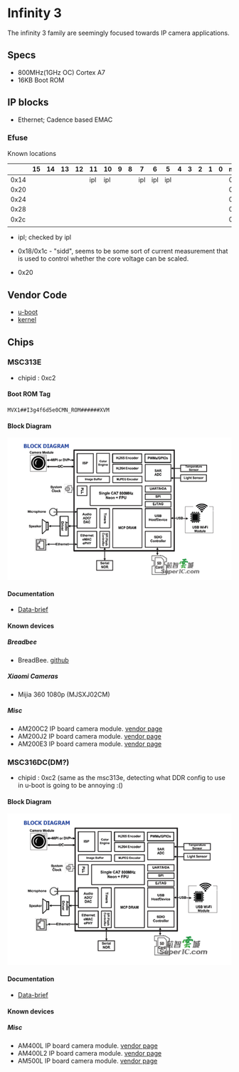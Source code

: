 # Infinity 3

The infinity 3 family are seemingly focused towards IP camera applications.

## Specs

- 800MHz(1GHz OC) Cortex A7
- 16KB Boot ROM

## IP blocks

- Ethernet; Cadence based EMAC

### Efuse 

Known locations

|      | 15 | 14 | 13 | 12 |  11 | 10  | 9 | 8 |  7  |  6  |  5  | 4 | 3 | 2 | 1 | 0 | msc313e | msc313dc |
|------|----|----|----|----|-----|-----|---|---|-----|-----|-----|---|---|---|---|---|---------|----------|
| 0x14 |    |    |    |    | ipl | ipl |   |   | ipl | ipl | ipl |   |   |   |   |   | 0x0420  | 0x440    |
| 0x20 |    |    |    |    |     |     |   |   |     |     |     |   |   |   |   |   | 0x019c  |          |
| 0x24 |    |    |    |    |     |     |   |   |     |     |     |   |   |   |   |   | 0x058f  |          |
| 0x28 |    |    |    |    |     |     |   |   |     |     |     |   |   |   |   |   | 0x0a51  |          |
| 0x2c |    |    |    |    |     |     |   |   |     |     |     |   |   |   |   |   | 0x0010  |          |
|      |    |    |    |    |     |     |   |   |     |     |     |   |   |   |   |   |         |          |


- ipl; checked by ipl

- 0x18/0x1c - "sidd", seems to be some sort of current measurement that is used to control whether the core voltage can be scaled.
- 0x20


## Vendor Code

- [u-boot](https://github.com/fifteenhex/uboot_msc313e)
- [kernel](https://github.com/fifteenhex/linux_msc313e)

## Chips

### MSC313E

- chipid : 0xc2

#### Boot ROM Tag
```
MVX1##I3g4f6d5e0CMN_ROM######XVM
```

#### Block Diagram

![MSC313E block diagram](msc313e_blockdiagram.png)

#### Documentation

- [Data-brief](msc313e_pb_v03.pdf)

#### Known devices

##### Breadbee
- BreadBee. [github](https://github.com/breadbee/breadbee)

##### Xiaomi Cameras

- Mijia 360 1080p (MJSXJ02CM)

##### Misc 

- AM200C2 IP board camera module. [vendor page](https://www.xonz-cctv.com/product/hisilicon-solution-hc130a/)
- AM200J2 IP board camera module. [vendor page](https://www.xonz-cctv.com/product/ti-solution-ip82/)
- AM200E3 IP board camera module. [vendor page](https://www.xonz-cctv.com/product/mstar-solution-mc200e/)

### MSC316DC(DM?)

- chipid : 0xc2 (same as the msc313e, detecting what DDR config to use in u-boot is going to be annoying :()

#### Block Diagram

![MSC316DC block diagram](msc316dc_blockdiagram.png)

#### Documentation

- [Data-brief](msc316dc_pb_v03.pdf)

#### Known devices

##### Misc 

- AM400L IP board camera module. [vendor page](https://www.xonz-cctv.com/product/hisilicon-2-0mp-ip-camera-main-board-module-hc200e/)
- AM400L2 IP board camera module. [vendor page](https://www.xonz-cctv.com/product/hisilicon-1-3mp-ip-main-board-module-hc130e/)
- AM500L IP board camera module. [vendor page](https://www.xonz-cctv.com/product/mstar-solution-mt200c/)

